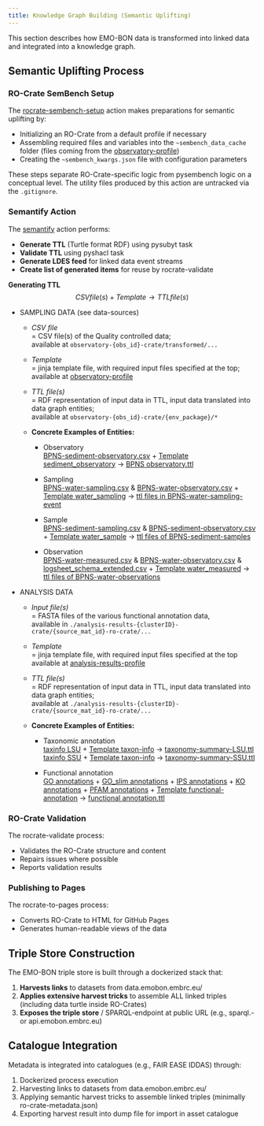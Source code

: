 ```yaml
---
title: Knowledge Graph Building (Semantic Uplifting)
---
```


This section describes how EMO-BON data is transformed into linked data and integrated into a knowledge graph.

## Semantic Uplifting Process

### RO-Crate SemBench Setup

The [rocrate-sembench-setup](https://github.com/vliz-be-opsci/rocrate-sembench-setup) action makes preparations for semantic uplifting by:

- Initializing an RO-Crate from a default profile if necessary
- Assembling required files and variables into the `~sembench_data_cache` folder (files coming from the [observatory-profile](https://github.com/emo-bon/observatory-profile))
- Creating the `~sembench_kwargs.json` file with configuration parameters

These steps separate RO-Crate-specific logic from pysembench logic on a conceptual level. The utility files produced by this action are untracked via the `.gitignore`.

### Semantify Action

The [semantify](https://github.com/vliz-be-opsci/semantify) action performs:

- **Generate TTL** (Turtle format RDF) using pysubyt task
- **Validate TTL** using pyshacl task
- **Generate LDES feed** for linked data event streams
- **Create list of generated items** for reuse by rocrate-validate

**Generating TTL**
    $$
    CSV file(s) + Template \longrightarrow TTL file(s)
    $$

- SAMPLING DATA (see data-sources)

    - *CSV file*  
    = CSV file(s) of the Quality controlled data;  
    available at `observatory-{obs_id}-crate/transformed/...`  

    - *Template*  
    = jinja template file, with required input files specified at the top;  
    available at [observatory-profile](https://github.com/emo-bon/observatory-profile)  
 
    - *TTL file(s)*  
    = RDF representation of input data in TTL, input data translated into data graph entities;  
    available at `observatory-{obs_id}-crate/{env_package}/*`  


    - **Concrete Examples of Entities:**

        - Observatory  
        [BPNS-sediment-observatory.csv](https://github.com/emo-bon/observatory-bpns-crate/tree/main/logsheets/transformed) + 
        [Template sediment_observatory](https://github.com/emo-bon/observatory-profile/blob/main/templates/sediment_observatory.ldt.ttl) 
        → [BPNS observatory.ttl](https://github.com/emo-bon/observatory-bpns-crate/blob/main/sediment/observatory/BPNS)  

        - Sampling  
        [BPNS-water-sampling.csv](https://github.com/emo-bon/observatory-bpns-crate/blob/main/logsheets/transformed/water_sampling.csv) & [BPNS-water-observatory.csv](https://github.com/emo-bon/observatory-bpns-crate/blob/main/logsheets/transformed/water_observatory.csv) + 
        [Template water_sampling](https://github.com/emo-bon/observatory-profile/blob/main/templates/water_sampling.ldt.ttl) 
        → [ttl files in BPNS-water-sampling-event](https://github.com/emo-bon/observatory-bpns-crate/tree/main/water/sampling-event)

        - Sample  
        [BPNS-sediment-sampling.csv](https://github.com/emo-bon/observatory-bpns-crate/blob/main/logsheets/transformed/sediment_sampling.csv) & [BPNS-sediment-observatory.csv](https://github.com/emo-bon/observatory-bpns-crate/tree/main/logsheets/transformed) + [Template water_sample](https://github.com/emo-bon/observatory-profile/blob/main/templates/water_sample.ldt.ttl) 
        → [ttl files of BPNS-sediment-samples](https://github.com/emo-bon/observatory-bpns-crate/tree/main/sediment/sample)

        - Observation  
        [BPNS-water-measured.csv](https://github.com/emo-bon/observatory-bpns-crate/blob/main/logsheets/transformed/water_measured.csv) & [BPNS-water-observatory.csv](https://github.com/emo-bon/observatory-bpns-crate/blob/main/logsheets/transformed/water_observatory.csv) & [logsheet_schema_extended.csv](https://github.com/emo-bon/observatory-profile/blob/main/logsheet_schema_extended.csv) + 
        [Template water_measured](https://github.com/emo-bon/observatory-profile/blob/main/templates/water_measured.ldt.ttl) 
        → [ttl files of BPNS-water-observations](https://github.com/emo-bon/observatory-bpns-crate/tree/main/water/observation)
 

- ANALYSIS DATA
    - *Input file(s)*  
    = FASTA files of the various functional annotation data,  
    available in `./analysis-results-{clusterID}-crate/{source_mat_id}-ro-crate/...`  

    - *Template*  
    = jinja template file, with required input files specified at the top  
    available at [analysis-results-profile](https://github.com/emo-bon/analysis-results-profile)  

    - *TTL file(s)*  
    = RDF representation of input data in TTL, input data translated into data graph entities;  
    available at `./analysis-results-{clusterID}-crate/{source_mat_id}-ro-crate/...`  

    - **Concrete Examples of Entities:**

        - Taxonomic annotation  
        [taxinfo LSU](https://github.com/emo-bon/analysis-results-cluster-01-crate/blob/main/EMOBON_BPNS_So_34-ro-crate/taxonomy-summary/LSU/DBH.merged_LSU.fasta.mseq.tsv.dvc) + 
        [Template taxon-info](https://github.com/emo-bon/analysis-results-profile/blob/main/templates/taxon-info.ldt.ttl)
        → [taxonomy-summary-LSU.ttl](https://s3.mesocentre.uca.fr/mgf-data-products/files/md5/88/871874142ee6704b7e478dfffd1119)  
        [taxinfo SSU](https://github.com/emo-bon/analysis-results-cluster-01-crate/blob/main/EMOBON_BPNS_So_34-ro-crate/taxonomy-summary/SSU/DBH.merged_SSU.fasta.mseq.tsv.dvc) + 
        [Template taxon-info](https://github.com/emo-bon/analysis-results-profile/blob/main/templates/taxon-info.ldt.ttl)
        → [taxonomy-summary-SSU.ttl](https://s3.mesocentre.uca.fr/mgf-data-products/files/md5/f8/66aaaf56010991b37f6ebbd0b607e5)  

        - Functional annotation  
        [GO annotations](https://github.com/emo-bon/analysis-results-cluster-01-crate/blob/main/EMOBON_BPNS_So_34-ro-crate/functional-annotation/DBH.merged.summary.go.dvc) + 
        [GO_slim annotations](https://github.com/emo-bon/analysis-results-cluster-01-crate/blob/main/EMOBON_BPNS_So_34-ro-crate/functional-annotation/DBH.merged.summary.go_slim.dvc) + 
        [IPS annotations](https://github.com/emo-bon/analysis-results-cluster-01-crate/blob/main/EMOBON_BPNS_So_34-ro-crate/functional-annotation/DBH.merged.summary.ips.dvc) + 
        [KO annotations](https://github.com/emo-bon/analysis-results-cluster-01-crate/blob/main/EMOBON_BPNS_So_34-ro-crate/functional-annotation/DBH.merged.summary.ko.dvc) + 
        [PFAM annotations](https://github.com/emo-bon/analysis-results-cluster-01-crate/blob/main/EMOBON_BPNS_So_34-ro-crate/functional-annotation/DBH.merged.summary.pfam.dvc) + 
        [Template functional-annotation](https://github.com/emo-bon/analysis-results-profile/blob/main/templates/functional-annotation.ldt.ttl)
        → [functional annotation.ttl](https://s3.mesocentre.uca.fr/mgf-data-products/files/md5/04/97554f5bd38da6433cd12820b4ccd7)

### RO-Crate Validation

The rocrate-validate process:
- Validates the RO-Crate structure and content
- Repairs issues where possible
- Reports validation results

### Publishing to Pages

The rocrate-to-pages process:
- Converts RO-Crate to HTML for GitHub Pages
- Generates human-readable views of the data

## Triple Store Construction

The EMO-BON triple store is built through a dockerized stack that:

1. **Harvests links** to datasets from data.emobon.embrc.eu/
2. **Applies extensive harvest tricks** to assemble ALL linked triples (including data turtle inside RO-Crates)
3. **Exposes the triple store** / SPARQL-endpoint at public URL (e.g., sparql.- or api.emobon.embrc.eu)

## Catalogue Integration

Metadata is integrated into catalogues (e.g., FAIR EASE IDDAS) through:

1. Dockerized process execution
2. Harvesting links to datasets from data.emobon.embrc.eu/
3. Applying semantic harvest tricks to assemble linked triples (minimally ro-crate-metadata.json)
4. Exporting harvest result into dump file for import in asset catalogue

